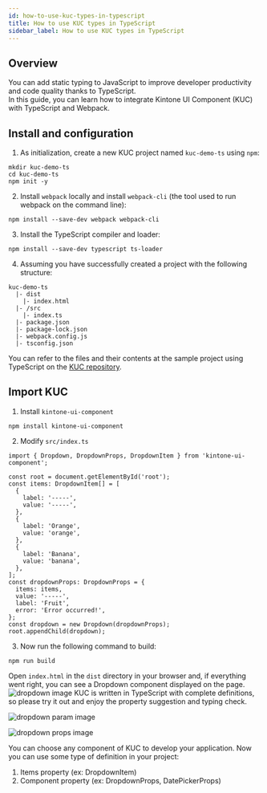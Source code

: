 ```yaml
---
id: how-to-use-kuc-types-in-typescript
title: How to use KUC types in TypeScript
sidebar_label: How to use KUC types in TypeScript
---
```

## Overview

You can add static typing to JavaScript to improve developer productivity and code quality thanks to TypeScript.
<br>
In this guide, you can learn how to integrate Kintone UI Component (KUC) with TypeScript and Webpack.

## Install and configuration

1. As initialization, create a new KUC project named ``kuc-demo-ts`` using ``npm``:
```
mkdir kuc-demo-ts
cd kuc-demo-ts
npm init -y
```

2. Install ``webpack`` locally and install ``webpack-cli`` (the tool used to run webpack on the command line):

```
npm install --save-dev webpack webpack-cli
```

3. Install the TypeScript compiler and loader:
```
npm install --save-dev typescript ts-loader
```

4. Assuming you have successfully created a project with the following structure:
```
kuc-demo-ts
  |- dist
    |- index.html
  |- /src
    |- index.ts
  |- package.json
  |- package-lock.json
  |- webpack.config.js
  |- tsconfig.json
```

You can refer to the files and their contents at the sample project using TypeScript on the [KUC repository](https://github.com/kintone-labs/kintone-ui-component/tree/master/demos/typescript-app).

## Import KUC
1. Install ``kintone-ui-component``
```
npm install kintone-ui-component
```

2. Modify ``src/index.ts``
```
import { Dropdown, DropdownProps, DropdownItem } from 'kintone-ui-component';

const root = document.getElementById('root');
const items: DropdownItem[] = [
  {
    label: '-----',
    value: '-----',
  },
  {
    label: 'Orange',
    value: 'orange',
  },
  {
    label: 'Banana',
    value: 'banana',
  },
];
const dropdownProps: DropdownProps = {
  items: items,
  value: '-----',
  label: 'Fruit',
  error: 'Error occurred!',
};
const dropdown = new Dropdown(dropdownProps);
root.appendChild(dropdown);
```
3. Now run the following command to build:
```
npm run build
```

Open ``index.html`` in the ``dist`` directory in your browser and, if everything went right, you can see a Dropdown component displayed on the page.
![dropdown image](assets/kuc-dropdown.png)
KUC is written in TypeScript with complete definitions, so please try it out and enjoy the property suggestion and typing check.

![dropdown param image](assets/kuc-dropdown-param.png)

![dropdown props image](assets/kuc-dropdown-props.png)

You can choose any component of KUC to develop your application.
Now you can use some type of definition in your project:
1. Items property (ex: DropdownItem)
2. Component property (ex: DropdownProps, DatePickerProps)
